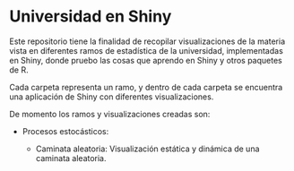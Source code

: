 # Universidad en Shiny

Este repositorio tiene la finalidad de recopilar visualizaciones de la materia vista en diferentes ramos de estadística de la universidad, implementadas en Shiny, donde pruebo las cosas que aprendo en Shiny y otros paquetes de R.

Cada carpeta representa un ramo, y dentro de cada carpeta se encuentra una aplicación de Shiny con diferentes visualizaciones.

De momento los ramos y visualizaciones creadas son:

-   Procesos estocásticos:

    -   Caminata aleatoria: Visualización estática y dinámica de una caminata aleatoria.
